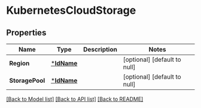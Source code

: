 # KubernetesCloudStorage

## Properties
Name | Type | Description | Notes
------------ | ------------- | ------------- | -------------
**Region** | [***IdName**](IdName.md) |  | [optional] [default to null]
**StoragePool** | [***IdName**](IdName.md) |  | [optional] [default to null]

[[Back to Model list]](../README.md#documentation-for-models) [[Back to API list]](../README.md#documentation-for-api-endpoints) [[Back to README]](../README.md)

